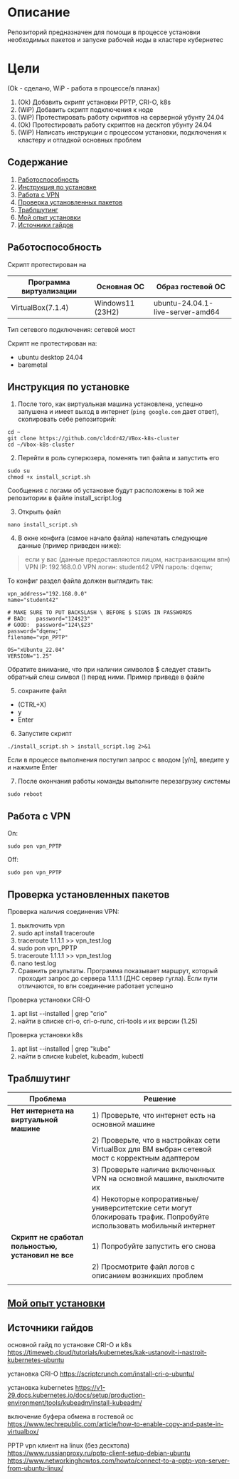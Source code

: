 # Описание
Репозиторий предназначен для помощи в процессе установки необходимых пакетов и запуске рабочей ноды в кластере кубернетес

# Цели
(Ok - сделано, WiP - работа в процессе/в планах)
1) (Ok) Добавить скрипт установки PPTP, CRI-O, k8s
2) (WiP) Добавить скрипт подключения к ноде
3) (WiP) Протестировать работу скриптов на серверной убунту 24.04
4) (Ok) Протестировать работу скриптов на десктоп убунту 24.04
5) (WiP) Написать инструкции с процессом установки, подключения к кластеру и отладкой основных проблем

## Содержание

1. [Работоспособность](#Работоспособность)
2. [Инструкция по установке](#Инструкция-по-установке)
3. [Работа с VPN](#Работа-с-VPN)
4. [Проверка установленных пакетов](#Проверка-установленных-пакетов)
5. [Траблшутинг](#Траблшутинг)
6. [Мой опыт установки](#Мой-опыт-установки)
7. [Источники гайдов](#Источники-гайдов)

## Работоспособность
Скрипт протестирован на

| Программа виртуализации | Основная ОС | Образ гостевой ОС |
|-------------------------|-------------|-------------------|  
| VirtualBox(7.1.4) | Windows11 (23H2)| ubuntu-24.04.1-live-server-amd64 |

Тип сетевого подключения: сетевой мост

Скрипт не протестирован на:
- ubuntu desktop 24.04
- baremetal

## Инструкция по установке
1) После того, как виртуальная машина установлена, успешно запушена и имеет выход в интернет (`ping google.com` дает ответ), скопировать себе репозиторий:
```
cd ~
git clone https://github.com/cldcdr42/VBox-k8s-cluster
cd ~/Vbox-k8s-cluster
```

2) Перейти в роль суперюзера, поменять тип файла и запустить его
```
sudo su
chmod +x install_script.sh
```
Сообщения с логами об установке будут расположены в той же репозитории в файле install_script.log

3) Открыть файл 
```
nano install_script.sh
```

4) В окне конфига (самое начало файла) напечатать следующие данные (пример приведен ниже):

> если у вас (данные предоставляются лицом, настраивающим впн) 
> VPN IP: 192.168.0.0
> VPN логин: student42
> VPN пароль: dqenw;

То конфиг раздел файла должен выглядить так:
```
vpn_address="192.168.0.0"
name="student42"

# MAKE SURE TO PUT BACKSLASH \ BEFORE $ SIGNS IN PASSWORDS
# BAD:   password="124$23"
# GOOD:  password="124\$23"
password="dqenw;"
filename="vpn_PPTP"

OS="xUbuntu_22.04"
VERSION="1.25"
``` 
Обратите внимание, что при наличии символов $ следует ставить обратный слеш символ (\) перед ними. Пример приведе в файле 

5) сохраните файл
- (CTRL+X)
- y
- Enter

6) Запустите скрипт 
```
./install_script.sh > install_script.log 2>&1
```
Если в процессе выполнения поступип запрос с вводом [y/n], введите y и нажмите Enter

7) После окончания работы команды выполните перезагрузку системы
```
sudo reboot
```

## Работа с VPN

On:
```
sudo pon vpn_PPTP
```

Off:
```
sudo pon vpn_PPTP
```

## Проверка установленных пакетов

Проверка наличия соединения VPN:
1) выключить vpn
2) sudo apt install traceroute
3) traceroute 1.1.1.1 >> vpn_test.log
4) sudo pon vpn_PPTP
5) traceroute 1.1.1.1 >> vpn_test.log
6) nano test.log
7) Сравнить результаты. Программа показывает маршрут, который проходит запрос до сервера 1.1.1.1 (ДНС сервер гугла). Если пути отличаются, то впн соединение работает успешно 

Проверка установки CRI-O
1) apt list --installed | grep "crio"
2) найти в списке cri-o, cri-o-runc, cri-tools и их версии (1.25)

Проверка установки k8s
1) apt list --installed | grep "kube"
2) найти в списке kubelet, kubeadm, kubectl

## Траблшутинг
| Проблема | Решение |
| -------- | ------- |
| **Нет интернета на виртуальной машине** | 1) Проверьте, что интернет есть на основной машине |
| | 2) Проверьте, что в настройках сети VirtualBox для ВМ выбран сетевой мост с корректным адаптером |
| | 3) Проверьте наличие включенных VPN на основной машине, выключите их |
| | 4) Некоторые копроративные/университетские сети могут блокировать трафик. Попробуйте использовать мобильный интернет|
| **Скрипт не сработал польностью, установил не все** | 1) Попробуйте запустить его снова|
|| 2) Просмотрите файл логов с описанием возникших проблем |
|||

## [Мой опыт установки](https://github.com/cldcdr42/VBox-k8s-cluster/wiki)

## Источники гайдов
основной гайд по установке CRI-O и k8s
https://timeweb.cloud/tutorials/kubernetes/kak-ustanovit-i-nastroit-kubernetes-ubuntu

установка CRI-O
https://scriptcrunch.com/install-cri-o-ubuntu/

установка kubernetes
https://v1-29.docs.kubernetes.io/docs/setup/production-environment/tools/kubeadm/install-kubeadm/

включение буфера обмена в гостевой ос
https://www.techrepublic.com/article/how-to-enable-copy-and-paste-in-virtualbox/

PPTP vpn клиент на linux (без десктопа)
https://www.russianproxy.ru/pptp-client-setup-debian-ubuntu
https://www.networkinghowtos.com/howto/connect-to-a-pptp-vpn-server-from-ubuntu-linux/
